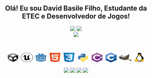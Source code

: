 <h2 align="center">
  Olá! Eu sou David Basile Filho, Estudante da ETEC e Desenvolvedor de Jogos!
</h2>
<div align="center">
  <img height="160em" src="https://github-readme-stats.vercel.app/api?username=DavidBF16&show_icons=true&theme=dracula&include_all_commits=true&count_private=true">
  <img height="160em" src="https://github-readme-stats.vercel.app/api/top-langs/?username=DavidBF16&layout=compact&langs_count=7&theme=dracula">
</div>

<div align="center">
  <img height="160em" src="https://github.com/DavidBF16/DavidBF16/blob/output/github-contribution-grid-snake.svg">   
</div>

##
  
<div align="center" style="display: inline_block"><br>
  <img align="center" alt="David-Unity" height="30" width="40" background-color="white"  src="https://raw.githubusercontent.com/devicons/devicon/master/icons/unity/unity-original.svg">
  <img align="center" alt="David-Unreal" height="30" width="40" background-color="white" src="https://raw.githubusercontent.com/devicons/devicon/master/icons/unrealengine/unrealengine-original.svg">
    <img align="center" alt="David-Godot" height="30" width="40" src="https://raw.githubusercontent.com/devicons/devicon/master/icons/godot/godot-original.svg">
  <img align="center" alt="David-HTML" height="30" width="40" src="https://raw.githubusercontent.com/devicons/devicon/master/icons/html5/html5-original.svg">
  <img align="center" alt="David-CSS" height="30" width="40" src="https://raw.githubusercontent.com/devicons/devicon/master/icons/css3/css3-original.svg">
  <img align="center" alt="David-Python" height="30" width="40" src="https://raw.githubusercontent.com/devicons/devicon/master/icons/python/python-original.svg">
  <img align="center" alt="David-Cs" height="30" width="40" src="https://raw.githubusercontent.com/devicons/devicon/master/icons/csharp/csharp-original.svg">
  <img align="center" alt="David-Cs" height="30" width="40" src="https://raw.githubusercontent.com/devicons/devicon/master/icons/cplusplus/cplusplus-original.svg">
  <img align="center" alt="David-Cs" height="30" width="40" src="https://raw.githubusercontent.com/devicons/devicon/master/icons/gimp/gimp-original.svg">
  <img align="center" alt="David-Cs" height="30" width="40" src="https://raw.githubusercontent.com/devicons/devicon/master/icons/linux/linux-original.svg">
</div>

<br>
 
<div align="center"> 
  <a href="https://www.linkedin.com/in/davidbasilefilho" target="_blank"><img src="https://img.shields.io/badge/-LinkedIn-%230077B5?style=for-the-badge&logo=linkedin&logoColor=white" target="_blank"></a> 
  <a href="https://instagram.com/davidbf16" target="_blank"><img src="https://img.shields.io/badge/-Instagram-%23E4405F?style=for-the-badge&logo=instagram&logoColor=white" target="_blank"></a>
 	<a href="https://www.twitch.tv/davidddev" target="_blank"><img src="https://img.shields.io/badge/Twitch-9146FF?style=for-the-badge&logo=twitch&logoColor=white" target="_blank"></a>
  <a href = "mailto:davidbasilefilho@gmail.com"><img src="https://img.shields.io/badge/-Gmail-%23333?style=for-the-badge&logo=gmail&logoColor=white" target="_blank"></a>
  
 </div>
